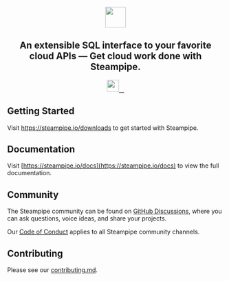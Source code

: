 <p align="center">
  <a href="https://steampipe.io">
    <img src="https://steampipe.io/images/steampipe_logo_wordmark_color.svg" height="48">
  </a>
  <h2 align="center">An extensible SQL interface to your favorite cloud APIs — Get cloud work done with Steampipe.</h2>
</p>

<p align="center">
  <a aria-label="Steampipe logo" href="https://steampipe.io">
    <img src="https://steampipe.io/images/steampipe_logo_wordmark_padding.svg" height="28">
  </a>
  <a aria-label="Steampipe version" href="https://steampipe.io/download">
    <img alt="" src="https://img.shields.io/static/v1?label=cli&message=v0.1.0&style=for-the-badge&labelColor=000000&color=C7272E">
  </a>
  <a aria-label="License" href="https://github.com/turbot/steampipe/license.md">
    <img alt="" src="https://img.shields.io/static/v1?label=license&message=MPL-2.0&style=for-the-badge&labelColor=000000&color=1D3C71">
  </a>
  <a aria-label="Join the community on GitHub" href="https://github.com/turbot/steampipe/discussions">
    <img alt="" src="https://img.shields.io/badge/Join%20the%20community-27C7C0.svg?style=for-the-badge&logo=GitHub&labelColor=000000&logoWidth=20">
  </a>
</p>

## Getting Started

Visit <a aria-label="download steampipe" href="https://steampipe.io/downloads">https://steampipe.io/downloads</a> to get started with Steampipe.

## Documentation

Visit [https://steampipe.io/docs](https://steampipe.io/docs) to view the full documentation.

## Community

The Steampipe community can be found on [GitHub Discussions](https://github.com/turbot/steampipe/discussions), where you can ask questions, voice ideas, and share your projects.

Our [Code of Conduct](https://github.com/turbot/steampipe/CODE_OF_CONDUCT.md) applies to all Steampipe community channels.

## Contributing

Please see our [contributing.md](/contributing.md).
